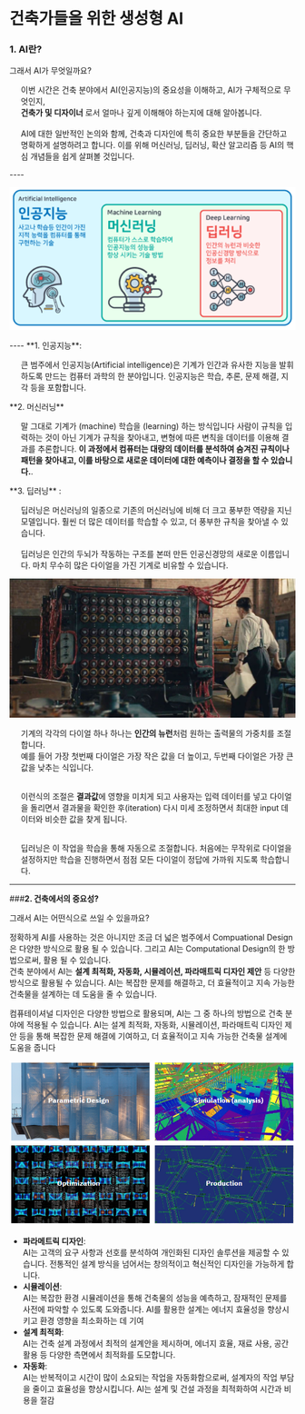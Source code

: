 # 건축가들을 위한 생성형 AI 

### **1. AI란?** 

그래서 AI가 무엇일까요? 
<br>
<p style="margin-left: 20px;"> 
이번 시간은 건축 분야에서 AI(인공지능)의 중요성을 이해하고, AI가 구체적으로 무엇인지,<br> 
<b>건축가 및 디자이너</b> 로서 얼마나 깊게 이해해야 하는지에 대해 알아봅니다. 
<br>
<br>AI에 대한 일반적인 논의와 함께, 건축과 디자인에 특히 중요한 부분들을 간단하고 명확하게 설명하려고 합니다. 이를 위해 머신러닝, 딥러닝, 확산 알고리즘 등 AI의 핵심 개념들을 쉽게 살펴볼 것입니다.</p>
----
<p align="center">
  <img src="../img/image2.png" alt="Generative AI in Architecture">
</p>
----
**1. 인공지능**:
 <p style="margin-left: 20px;">
 큰 범주에서 인공지능(Artificial intelligence)은 기계가 인간과 유사한 지능을 발휘하도록 만드는 컴퓨터 과학의 한 분야입니다. 인공지능은 학습, 추론, 문제 해결, 지각 등을 포함합니다.
 </p>
**2. 머신러닝** 
<p style="margin-left: 20px;">
 말 그대로 기계가 (machine) 학습을 (learning) 하는 방식입니다
 사람이 규칙을 입력하는 것이 아닌 기계가 규칙을 찾아내고, 변형에 따른 변칙을 데이터를 이용해 결과를 추론합니다. <b>이 과정에서 컴퓨터는 대량의 데이터를 분석하여 숨겨진 규칙이나 패턴을 찾아내고, 이를 바탕으로 새로운 데이터에 대한 예측이나 결정을 할 수 있습니다.</b>. 
</p>
**3. 딥러닝** : 
<p style="margin-left: 20px;">
  딥러닝은 머신러닝의 일종으로 기존의 머신러닝에 비해 더 크고 풍부한 역량을 지닌 모델입니다. 훨씬 더 많은 데이터를 학습할 수 있고, 더 풍부한 규칙을 찾아낼 수 있습니다.
  <br><br> 딥러닝은 인간의 두뇌가 작동하는 구조를 본떠 만든 인공신경망의 새로운 이름입니다. 마치 무수히 많은 다이얼을 가진 기계로 비유할 수 있습니다. </P>
  
  <p align="center">
  <img src="../img/image5.png" alt="Generative AI in Architecture">
</p>

  <div style="margin-left: 20px;">
  기계의 각각의 다이얼 하나 하나는 <b>인간의 뉴런</b>처럼 원하는 출력물의 가중치를 조절합니다. <br>예를 들어 가장 첫번째 다이얼은 가장 작은 값을 더 높이고, 두번째 다이얼은 가장 큰 값을 낮추는 식입니다. <br><br>

  이런식의 조절은 <b>결과값</b>에 영향을 미치게 되고 사용자는 입력 데이터를 넣고 다이얼을 돌리면서 결과물을 확인한 후(iteration) 다시 미세 조정하면서 최대한 input 데이터와 비슷한 값을 찾게 됩니다. <br><br>

  딥러닝은 이 작업을 학습을 통해 자동으로 조절합니다. 처음에는 무작위로 다이얼을 설정하지만 학습을 진행하면서 점점 모든 다이얼이 정답에 가까워 지도록 학습합니다.</div>

  ----

###**2. 건축에서의 중요성?**

그래서 AI는 어떤식으로 쓰일 수 있을까요? <br>

정확하게 AI를 사용하는 것은 아니지만 조금 더 넓은 범주에서 Compuational Design은 다양한 방식으로 활용 될 수 있습니다. 그리고 AI는 Computational Design의 한 방법으로써, 활용 될 수 있습니다.  
건축 분야에서 AI는 **설계 최적화, 자동화, 시뮬레이션, 파라매트릭 디자인 제안** 등 다양한 방식으로 활용될 수 있습니다. AI는 복잡한 문제를 해결하고, 더 효율적이고 지속 가능한 건축물을 설계하는 데 도움을 줄 수 있습니다.

컴퓨테이셔널 디자인은 다양한 방법으로 활용되며, AI는 그 중 하나의 방법으로 건축 분야에 적용될 수 있습니다. AI는 설계 최적화, 자동화, 시뮬레이션, 파라매트릭 디자인 제안 등을 통해 복잡한 문제 해결에 기여하고, 더 효율적이고 지속 가능한 건축물 설계에 도움을 줍니다<br>
<p align="center">
  <img src="../img/image13.PNG" alt="Generative AI in Architecture">
</p>

- **파라메트릭 디자인**: <br>AI는 고객의 요구 사항과 선호를 분석하여 개인화된 디자인 솔루션을 제공할 수 있습니다. 전통적인 설계 방식을 넘어서는 창의적이고 혁신적인 디자인을 가능하게 합니다.
- **시뮬레이션**: <br>AI는 복잡한 환경 시뮬레이션을 통해 건축물의 성능을 예측하고, 잠재적인 문제를 사전에 파악할 수 있도록 도와줍니다. AI를 활용한 설계는 에너지 효율성을 향상시키고 환경 영향을 최소화하는 데 기여
- **설계 최적화**: <br>AI는 건축 설계 과정에서 최적의 설계안을 제시하며, 에너지 효율, 재료 사용, 공간 활용 등 다양한 측면에서 최적화를 도모합니다.
- **자동화**: <br>AI는 반복적이고 시간이 많이 소요되는 작업을 자동화함으로써, 설계자의 작업 부담을 줄이고 효율성을 향상시킵니다. AI는 설계 및 건설 과정을 최적화하여 시간과 비용을 절감


